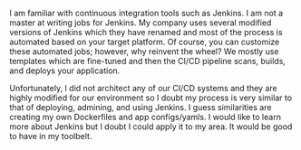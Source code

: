I am familiar with continuous integration tools such as Jenkins.  I am not a master at writing jobs for Jenkins.  My company uses several modified versions of Jenkins which they have renamed and most of the process is automated based on your target platform.  Of course, you can customize these automated jobs; however, why reinvent the wheel?  We mostly use templates which are fine-tuned and then the CI/CD pipeline scans, builds, and deploys your application.

Unfortunately, I did not architect any of our CI/CD systems and they are highly modified for our environment so I doubt my process is very similar to that of deploying, admining, and using Jenkins.  I guess similarities are creating my own Dockerfiles and app configs/yamls.  I would like to learn more about Jenkins but I doubt I could apply it to my area.  It would be good to have in my toolbelt.